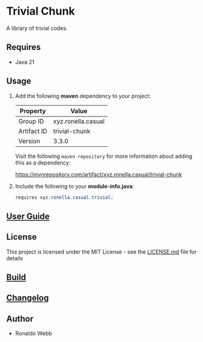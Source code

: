 # Trivial Chunk

A library of trivial codes.

## Requires

* Java 21

## Usage

1. Add the following **maven** dependency to your project:

   | Property    | Value              |
   | ----------- | ------------------ |
   | Group ID    | xyz.ronella.casual |
   | Artifact ID | trivial-chunk      |
   | Version     | 3.3.0              |

   Visit the following `maven repository` for more information about adding this as a dependency:

   https://mvnrepository.com/artifact/xyz.ronella.casual/trivial-chunk

2. Include the following to your **module-info.java**:

   ```java
   requires xyz.ronella.casual.trivial;
   ```

## [User Guide](docs/USER_GUIDE_TOC.md)

## License

This project is licensed under the MIT License - see the [LICENSE.md](LICENSE.md) file for details

## [Build](BUILD.md)

## [Changelog](CHANGELOG.md)

## Author

* Ronaldo Webb